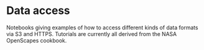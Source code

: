 # Data access

Notebooks giving examples of how to access different kinds of data formats 
via S3 and HTTPS. Tutorials are currently all derived from the NASA OpenScapes cookbook.
